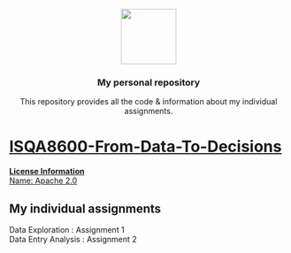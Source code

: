 <p align="center">
  <img height="100" src="https://www.unomaha.edu/university-communications/downloadables/lock-up/uno-lock-up-color-black.png">
</p>
<h3 align="center">My personal repository</h3>
<p align="center">This repository provides all the code & information about my individual assignments.</p>
<p align="center">
<a href="https://en.wikipedia.org/wiki/Apache_License">

</p>

# ISQA8600-From-Data-To-Decisions
**License Information**  
Name: 
  <a href="https://www.apache.org/licenses/LICENSE-2.0">Apache 2.0</a>
## My individual assignments
  Data Exploration : Assignment 1\
  Data Entry Analysis : Assignment 2
  


